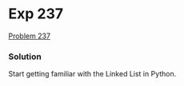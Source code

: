 # Exp 237
[Problem 237](https://leetcode.com/problems/delete-node-in-a-linked-list/description/)

### Solution
Start getting familiar with the Linked List in Python.